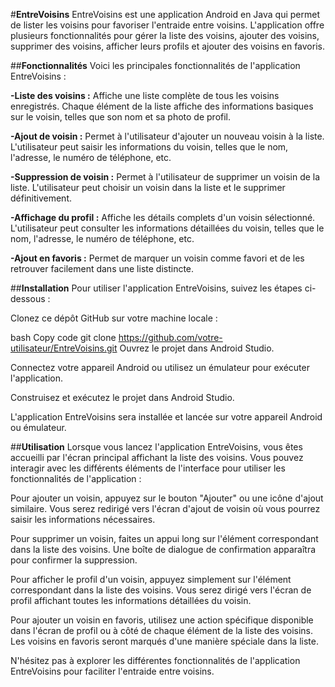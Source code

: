 #**EntreVoisins**
EntreVoisins est une application Android en Java qui permet de lister les voisins pour favoriser l'entraide entre voisins. L'application offre plusieurs fonctionnalités pour gérer la liste des voisins, ajouter des voisins, supprimer des voisins, afficher leurs profils et ajouter des voisins en favoris.

##**Fonctionnalités**
Voici les principales fonctionnalités de l'application EntreVoisins :

**-Liste des voisins :** Affiche une liste complète de tous les voisins enregistrés. Chaque élément de la liste affiche des informations basiques sur le voisin, telles que son nom et sa photo de profil.

**-Ajout de voisin :** Permet à l'utilisateur d'ajouter un nouveau voisin à la liste. L'utilisateur peut saisir les informations du voisin, telles que le nom, l'adresse, le numéro de téléphone, etc.

**-Suppression de voisin :** Permet à l'utilisateur de supprimer un voisin de la liste. L'utilisateur peut choisir un voisin dans la liste et le supprimer définitivement.

**-Affichage du profil :** Affiche les détails complets d'un voisin sélectionné. L'utilisateur peut consulter les informations détaillées du voisin, telles que le nom, l'adresse, le numéro de téléphone, etc.

**-Ajout en favoris :** Permet de marquer un voisin comme favori et de les retrouver facilement dans une liste distincte.

##**Installation**
Pour utiliser l'application EntreVoisins, suivez les étapes ci-dessous :

Clonez ce dépôt GitHub sur votre machine locale :

bash
Copy code
git clone https://github.com/votre-utilisateur/EntreVoisins.git
Ouvrez le projet dans Android Studio.

Connectez votre appareil Android ou utilisez un émulateur pour exécuter l'application.

Construisez et exécutez le projet dans Android Studio.

L'application EntreVoisins sera installée et lancée sur votre appareil Android ou émulateur.

##**Utilisation**
Lorsque vous lancez l'application EntreVoisins, vous êtes accueilli par l'écran principal affichant la liste des voisins. Vous pouvez interagir avec les différents éléments de l'interface pour utiliser les fonctionnalités de l'application :

Pour ajouter un voisin, appuyez sur le bouton "Ajouter" ou une icône d'ajout similaire. Vous serez redirigé vers l'écran d'ajout de voisin où vous pourrez saisir les informations nécessaires.

Pour supprimer un voisin, faites un appui long sur l'élément correspondant dans la liste des voisins. Une boîte de dialogue de confirmation apparaîtra pour confirmer la suppression.

Pour afficher le profil d'un voisin, appuyez simplement sur l'élément correspondant dans la liste des voisins. Vous serez dirigé vers l'écran de profil affichant toutes les informations détaillées du voisin.

Pour ajouter un voisin en favoris, utilisez une action spécifique disponible dans l'écran de profil ou à côté de chaque élément de la liste des voisins. Les voisins en favoris seront marqués d'une manière spéciale dans la liste.

N'hésitez pas à explorer les différentes fonctionnalités de l'application EntreVoisins pour faciliter l'entraide entre voisins.
